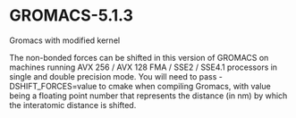 # GROMACS-5.1.3
Gromacs with modified kernel

The non-bonded forces can be shifted in this version of GROMACS on machines running AVX 256 / AVX 128 FMA / SSE2 / SSE4.1 processors in single and double precision mode. You will need to pass -DSHIFT_FORCES=value to cmake when compiling Gromacs, with
value being a floating point number that represents the distance (in nm) by which the interatomic distance is shifted.
